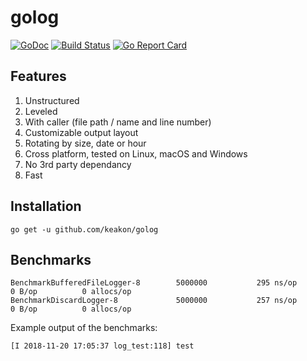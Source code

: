 # golog
[![GoDoc](https://godoc.org/github.com/keakon/golog?status.svg)](https://godoc.org/github.com/keakon/golog)
[![Build Status](https://www.travis-ci.org/keakon/golog.svg?branch=master)](https://www.travis-ci.org/keakon/golog)
[![Go Report Card](https://goreportcard.com/badge/github.com/keakon/golog)](https://goreportcard.com/report/github.com/keakon/golog)

## Features

1. Unstructured
2. Leveled
3. With caller (file path / name and line number)
4. Customizable output layout
5. Rotating by size, date or hour
6. Cross platform, tested on Linux, macOS and Windows
7. No 3rd party dependancy
8. Fast

## Installation

```
go get -u github.com/keakon/golog
```

## Benchmarks

```
BenchmarkBufferedFileLogger-8   	 5000000	       295 ns/op	       0 B/op	       0 allocs/op
BenchmarkDiscardLogger-8        	 5000000	       257 ns/op	       0 B/op	       0 allocs/op
```

Example output of the benchmarks:
```
[I 2018-11-20 17:05:37 log_test:118] test
```
